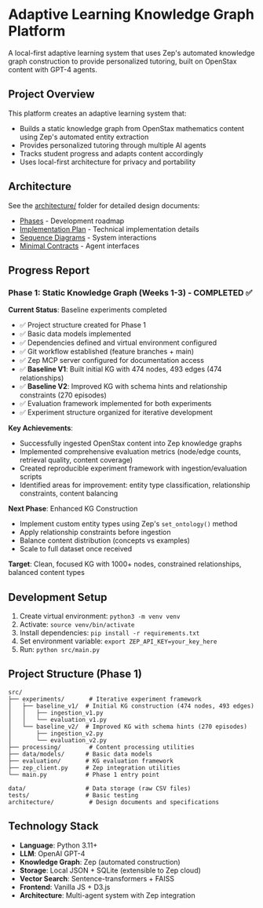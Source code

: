 # Adaptive Learning Knowledge Graph Platform

A local-first adaptive learning system that uses Zep's automated knowledge graph construction to provide personalized tutoring, built on OpenStax content with GPT-4 agents.

## Project Overview

This platform creates an adaptive learning system that:
- Builds a static knowledge graph from OpenStax mathematics content using Zep's automated entity extraction
- Provides personalized tutoring through multiple AI agents
- Tracks student progress and adapts content accordingly
- Uses local-first architecture for privacy and portability

## Architecture

See the [architecture/](architecture/) folder for detailed design documents:
- [Phases](architecture/phases.md) - Development roadmap
- [Implementation Plan](architecture/implementation.md) - Technical implementation details
- [Sequence Diagrams](architecture/sequence_diagrams.md) - System interactions
- [Minimal Contracts](architecture/minimal_contracts.md) - Agent interfaces

## Progress Report

### Phase 1: Static Knowledge Graph (Weeks 1-3) - COMPLETED ✅

**Current Status**: Baseline experiments completed
- ✅ Project structure created for Phase 1
- ✅ Basic data models implemented  
- ✅ Dependencies defined and virtual environment configured
- ✅ Git workflow established (feature branches + main)
- ✅ Zep MCP server configured for documentation access
- ✅ **Baseline V1**: Built initial KG with 474 nodes, 493 edges (474 relationships)
- ✅ **Baseline V2**: Improved KG with schema hints and relationship constraints (270 episodes)
- ✅ Evaluation framework implemented for both experiments
- ✅ Experiment structure organized for iterative development

**Key Achievements**:
- Successfully ingested OpenStax content into Zep knowledge graphs
- Implemented comprehensive evaluation metrics (node/edge counts, retrieval quality, content coverage)
- Created reproducible experiment framework with ingestion/evaluation scripts
- Identified areas for improvement: entity type classification, relationship constraints, content balancing

**Next Phase**: Enhanced KG Construction
- Implement custom entity types using Zep's `set_ontology()` method
- Apply relationship constraints before ingestion
- Balance content distribution (concepts vs examples)
- Scale to full dataset once received

**Target**: Clean, focused KG with 1000+ nodes, constrained relationships, balanced content types

## Development Setup

1. Create virtual environment: `python3 -m venv venv`
2. Activate: `source venv/bin/activate`
3. Install dependencies: `pip install -r requirements.txt`
4. Set environment variable: `export ZEP_API_KEY=your_key_here`
5. Run: `python src/main.py`

## Project Structure (Phase 1)

```
src/
├── experiments/       # Iterative experiment framework
│   ├── baseline_v1/  # Initial KG construction (474 nodes, 493 edges)
│   │   ├── ingestion_v1.py
│   │   └── evaluation_v1.py
│   └── baseline_v2/  # Improved KG with schema hints (270 episodes)
│       ├── ingestion_v2.py
│       └── evaluation_v2.py
├── processing/        # Content processing utilities
├── data/models/      # Basic data models
├── evaluation/       # KG evaluation framework
├── zep_client.py     # Zep integration utilities
└── main.py           # Phase 1 entry point

data/                 # Data storage (raw CSV files)
tests/                # Basic testing
architecture/          # Design documents and specifications
```

## Technology Stack

- **Language**: Python 3.11+
- **LLM**: OpenAI GPT-4
- **Knowledge Graph**: Zep (automated construction)
- **Storage**: Local JSON + SQLite (extensible to Zep cloud)
- **Vector Search**: Sentence-transformers + FAISS
- **Frontend**: Vanilla JS + D3.js
- **Architecture**: Multi-agent system with Zep integration